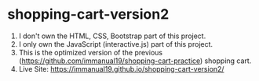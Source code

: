 # shopping-cart-version2

1. I don't own the HTML, CSS, Bootstrap part of this project.
2. I only own the JavaScript (interactive.js) part of this project.
3. This is the optimized version of the previous (https://github.com/immanual19/shopping-cart-practice) shopping cart.
4. Live Site: https://immanual19.github.io/shopping-cart-version2/